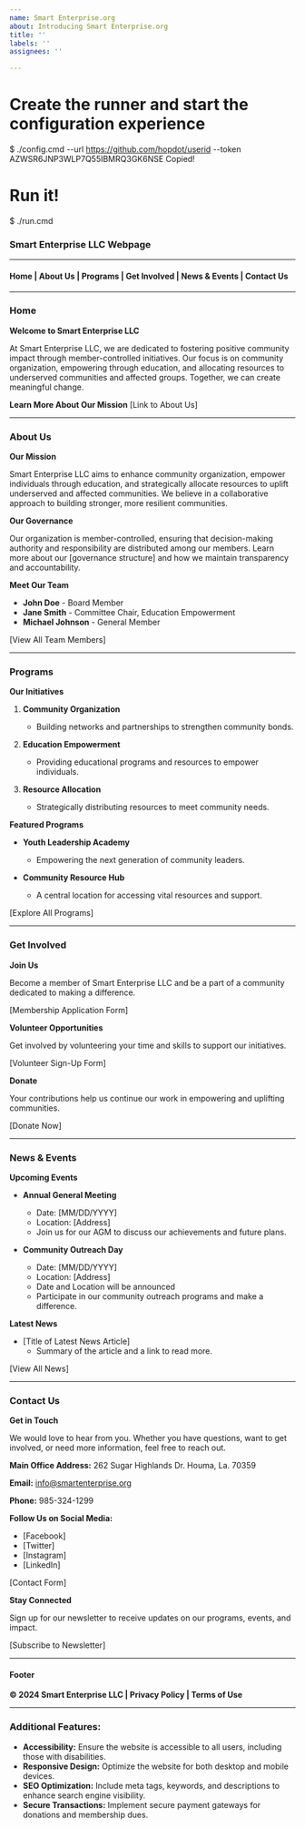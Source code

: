 ```yaml
---
name: Smart Enterprise.org
about: Introducing Smart Enterprise.org
title: ''
labels: ''
assignees: ''

---
```


# Create the runner and start the configuration experience
$ ./config.cmd --url https://github.com/hopdot/userid --token AZWSR6JNP3WLP7Q55IBMRQ3GK6NSE
Copied!
# Run it!
$ ./run.cmd
### Smart Enterprise LLC Webpage
---
#### Home | About Us | Programs | Get Involved | News & Events | Contact Us

---

### Home

**Welcome to Smart Enterprise LLC**

At Smart Enterprise LLC, we are dedicated to fostering positive community impact through member-controlled initiatives. Our focus is on community organization, empowering through education, and allocating resources to underserved communities and affected groups. Together, we can create meaningful change.

**Learn More About Our Mission** [Link to About Us]

---

### About Us

**Our Mission**

Smart Enterprise LLC aims to enhance community organization, empower individuals through education, and strategically allocate resources to uplift underserved and affected communities. We believe in a collaborative approach to building stronger, more resilient communities.

**Our Governance**

Our organization is member-controlled, ensuring that decision-making authority and responsibility are distributed among our members. Learn more about our [governance structure] and how we maintain transparency and accountability.

**Meet Our Team**

- **John Doe** - Board Member
- **Jane Smith** - Committee Chair, Education Empowerment
- **Michael Johnson** - General Member

[View All Team Members]

---

### Programs

**Our Initiatives**

1. **Community Organization**
   - Building networks and partnerships to strengthen community bonds.

2. **Education Empowerment**
   - Providing educational programs and resources to empower individuals.

3. **Resource Allocation**
   - Strategically distributing resources to meet community needs.

**Featured Programs**

- **Youth Leadership Academy**
  - Empowering the next generation of community leaders.

- **Community Resource Hub**
  - A central location for accessing vital resources and support.

[Explore All Programs]

---

### Get Involved

**Join Us**

Become a member of Smart Enterprise LLC and be a part of a community dedicated to making a difference. 

[Membership Application Form]

**Volunteer Opportunities**

Get involved by volunteering your time and skills to support our initiatives. 

[Volunteer Sign-Up Form]

**Donate**

Your contributions help us continue our work in empowering and uplifting communities. 

[Donate Now]

---

### News & Events

**Upcoming Events**

- **Annual General Meeting**
  - Date: [MM/DD/YYYY]
  - Location: [Address]
  - Join us for our AGM to discuss our achievements and future plans.

- **Community Outreach Day**
  - Date: [MM/DD/YYYY]
  - Location: [Address]
  - Date and Location will be announced 
  - Participate in our community outreach programs and make a difference.

**Latest News**

- [Title of Latest News Article]
  - Summary of the article and a link to read more.

[View All News]

---

### Contact Us

**Get in Touch**

We would love to hear from you. Whether you have questions, want to get involved, or need more information, feel free to reach out.

**Main Office Address:**
262 Sugar Highlands Dr.
Houma, La. 70359

**Email:**
info@smartenterprise.org

**Phone:**
985-324-1299

**Follow Us on Social Media:**
- [Facebook]
- [Twitter]
- [Instagram]
- [LinkedIn]

[Contact Form]

**Stay Connected**

Sign up for our newsletter to receive updates on our programs, events, and impact.

[Subscribe to Newsletter]

---

#### Footer

**© 2024 Smart Enterprise LLC | Privacy Policy | Terms of Use**

---

### Additional Features:

- **Accessibility:** Ensure the website is accessible to all users, including those with disabilities.
- **Responsive Design:** Optimize the website for both desktop and mobile devices.
- **SEO Optimization:** Include meta tags, keywords, and descriptions to enhance search engine visibility.
- **Secure Transactions:** Implement secure payment gateways for donations and membership dues.
